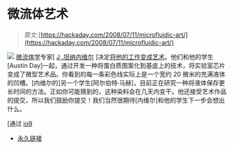 # 微流体艺术

> 原文:[https://hackaday.com/2008/07/11/microfluidic-art/](https://hackaday.com/2008/07/11/microfluidic-art/)

![](../Images/8bcf9922c70e074600de74b3338d6eba.png)
[微流体学](http://en.wikipedia.org/wiki/Microfluidics)专家[ [J .坦纳内维尔](http://biopoets.berkeley.edu/nevill/) ]决定[将他的工作变成艺术](http://biopoets.berkeley.edu/nevill/projects/art.php)。他们和他的学生[Austin Day]一起，通过开发一种将蛋白质图案化到基底上的技术，将实验室芯片变成了微型艺术品。你看到的每一条彩色线实际上是一个宽约 20 微米的充满液体的凹槽。[内维尔的]另一个学生[阿尔伯特·马赫]，目前正在研究一种将液体保存更长时间的方法。正如你可能猜到的，这种染料会在几天内变干。他还接受艺术作品的提交，所以我们鼓励你提交！我们当然很期待[内维尔]和他的学生下一步会想出什么。

[通过 [io9](http://io9.com/5024130/microfluidic-art-on-a-chip)

*   [永久链接](http://io9.com/5024130/microfluidic-art-on-a-chip)